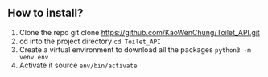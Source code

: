 ## How to install?

1. Clone the repo git clone https://github.com/KaoWenChung/Toilet_API.git
2. cd into the project directory ``` cd Toilet_API ```
3. Create a virtual environment to download all the packages ``` python3 -m venv env ``` 
4. Activate it source ``` env/bin/activate ```

